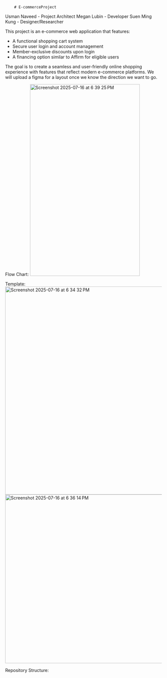         # E-commerceProject
Usman Naveed - Project Architect
Megan Lubin - Developer
Suen Ming Kung - Designer/Researcher

This project is an e-commerce web application that features:

- A functional shopping cart system
- Secure user login and account management
- Member-exclusive discounts upon login
- A financing option similar to Affirm for eligible users

The goal is to create a seamless and user-friendly online shopping experience with features that reflect modern e-commerce platforms.
We will upload a figma for a layout once we know the direction we want to go. 

Flow Chart: 
<img width="353" height="615" alt="Screenshot 2025-07-16 at 6 39 25 PM" src="https://github.com/user-attachments/assets/2144906d-2fcb-4e9c-af6e-df1dcfb51458" />


Template:
<img width="1412" height="667" alt="Screenshot 2025-07-16 at 6 34 32 PM" src="https://github.com/user-attachments/assets/92628c95-9a94-4f29-93ef-29b8721ba08a" />
<img width="1283" height="541" alt="Screenshot 2025-07-16 at 6 36 14 PM" src="https://github.com/user-attachments/assets/8dd137a7-720c-4308-adff-f0d8341de800" />


Repository Structure: 

